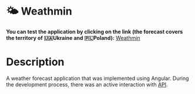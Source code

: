 # 🌤 Weathmin

**You can test the application by clicking on the link (the forecast covers the territory of 🇺🇦Ukraine and 🇵🇱Poland):**
[Weathmin](https://weathmin.pp.ua/weathmin)

# Description

A weather forecast application that was implemented using Angular. During
the development process, there was an active interaction with [API](https://openweathermap.org/).
